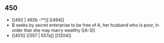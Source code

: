 ## 450
- [[492 | 492b -**]] [[494]] 
- B seeks by secret enterprise to be free of A, her husband who is poor, in order that she may marry wealthy [[A-3]]
- [[451]] [[557 | 557a]] [[1204]] 

